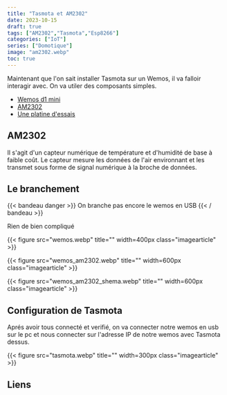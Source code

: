 ```yaml
---
title: "Tasmota et AM2302"
date: 2023-10-15
draft: true
tags: ["AM2302","Tasmota","Esp8266"]
categories: ["IoT"]
series: ["Domotique"]
image: "am2302.webp"
toc: true
---
```


Maintenant que l'on sait installer Tasmota sur un Wemos, il va falloir interagir avec.
On va utiler des composants simples.

- [Wemos d1 mini](https://amzn.to/3sWyOJP) 
- [AM2302](https://amzn.to/3Pip2ZY)
- [Une platine d'essais](https://amzn.to/467jkRk)

## AM2302

Il s'agit d'un capteur numérique de température et d'humidité de base à faible coût.
Le capteur mesure les données de l'air environnant et les transmet sous forme de signal numérique à la broche de données. 

## Le branchement 
{{< bandeau danger >}} On branche pas encore le wemos en USB  {{< / bandeau >}} 

Rien de bien compliqué

{{< figure src="wemos.webp" title="" width=400px class="imagearticle" >}}

{{< figure src="wemos_am2302.webp" title="" width=600px class="imagearticle" >}}

{{< figure src="wemos_am2302_shema.webp" title="" width=600px class="imagearticle" >}}

## Configuration de Tasmota

Aprés avoir tous connecté et verifié, on va connecter notre wemos en usb sur le pc et nous connecter sur l'adresse IP de notre wemos avec Tasmota dessus.

{{< figure src="tasmota.webp" title="" width=300px class="imagearticle" >}}



## Liens


